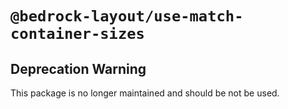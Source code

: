 # `@bedrock-layout/use-match-container-sizes`

## Deprecation Warning

This package is no longer maintained and should be not be used.
